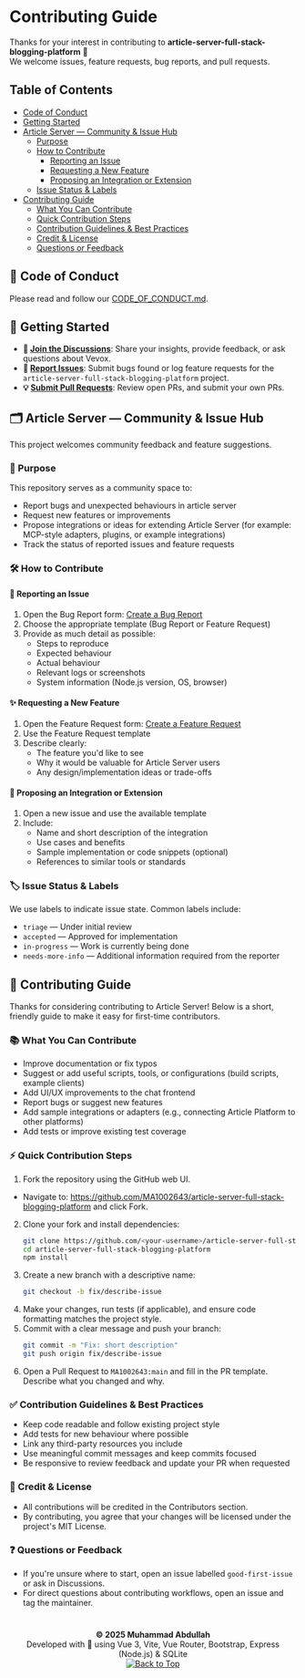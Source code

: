 # Contributing Guide

Thanks for your interest in contributing to **article-server-full-stack-blogging-platform** 🎉  
We welcome issues, feature requests, bug reports, and pull requests.

## Table of Contents

- [Code of Conduct](#code-of-conduct)
- [Getting Started](#getting-started)
- [Article Server — Community & Issue Hub](#article--server---community--issue-hub)
  - [Purpose](#purpose)
  - [How to Contribute](#how-to-contribute)
    - [Reporting an Issue](#reporting-an-issue)
    - [Requesting a New Feature](#requesting-a-new-feature)
    - [Proposing an Integration or Extension](#proposing-an-integration-or-extension)
  - [Issue Status & Labels](#issue-status--labels)
- [Contributing Guide](#contributing-guide)
  - [What You Can Contribute](#what-you-can-contribute)
  - [Quick Contribution Steps](#quick-contribution-steps)
  - [Contribution Guidelines & Best Practices](#contribution-guidelines--best-practices)
  - [Credit & License](#credit--license)
  - [Questions or Feedback](#questions-or-feedback)

<a id="code-of-conduct"></a>

## 📜 Code of Conduct

Please read and follow our [CODE_OF_CONDUCT.md](CODE_OF_CONDUCT.md).

<a id="getting-started"></a>

## 🧭 Getting Started

- **💬 [Join the Discussions](https://github.com/MA1002643/article-server-full-stack-blogging-platform/discussions)**: Share your insights, provide feedback, or ask questions about Vevox.
- **🐛 [Report Issues](https://github.com/MA1002643/article-server-full-stack-blogging-platform/issues)**: Submit bugs found or log feature requests for the `article-server-full-stack-blogging-platform` project.
- **💡 [Submit Pull Requests](https://github.com/MA1002643/article-server-full-stack-blogging-platform/pulls)**: Review open PRs, and submit your own PRs.

<a id="article--server---community--issue-hub"></a>

## 🗂️ Article Server — Community & Issue Hub

This project welcomes community feedback and feature suggestions.

<a id="purpose"></a>

### 🎯 Purpose

This repository serves as a community space to:

- Report bugs and unexpected behaviours in article server
- Request new features or improvements
- Propose integrations or ideas for extending Article Server (for example: MCP-style adapters, plugins, or example integrations)
- Track the status of reported issues and feature requests

<a id="how-to-contribute"></a>

### 🛠️ How to Contribute

<a id="reporting-an-issue"></a>

#### 🐞 Reporting an Issue

1. Open the Bug Report form: [Create a Bug Report](https://github.com/MA1002643/article-server-full-stack-blogging-platform/issues/new?assignees=&labels=bug%2C+needs+triage&template=bug_report.yml&title=%5BUG%5D+)
2. Choose the appropriate template (Bug Report or Feature Request)
3. Provide as much detail as possible:
   - Steps to reproduce
   - Expected behaviour
   - Actual behaviour
   - Relevant logs or screenshots
   - System information (Node.js version, OS, browser)

<a id="requesting-a-new-feature"></a>

#### ✨ Requesting a New Feature

1. Open the Feature Request form: [Create a Feature Request](https://github.com/MA1002643/article-server-full-stack-blogging-platform/issues/new?assignees=&labels=enhancement%2C+idea&template=feature_request.yml&title=%5BFEATURE%5D+)
2. Use the Feature Request template
3. Describe clearly:
   - The feature you'd like to see
   - Why it would be valuable for Article Server users
   - Any design/implementation ideas or trade-offs

<a id="proposing-an-integration-or-extension"></a>

#### 🔌 Proposing an Integration or Extension

1. Open a new issue and use the available template
2. Include:
   - Name and short description of the integration
   - Use cases and benefits
   - Sample implementation or code snippets (optional)
   - References to similar tools or standards

<a id="issue-status--labels"></a>

### 🏷️ Issue Status & Labels

We use labels to indicate issue state. Common labels include:

- `triage` — Under initial review
- `accepted` — Approved for implementation
- `in-progress` — Work is currently being done
- `needs-more-info` — Additional information required from the reporter

<a id="contributing-guide"></a>

## 🙌 Contributing Guide

Thanks for considering contributing to Article Server! Below is a short, friendly guide to make it easy for first-time contributors.

<a id="what-you-can-contribute"></a>

### 📚 What You Can Contribute

- Improve documentation or fix typos
- Suggest or add useful scripts, tools, or configurations (build scripts, example clients)
- Add UI/UX improvements to the chat frontend
- Report bugs or suggest new features
- Add sample integrations or adapters (e.g., connecting Article Platform to other platforms)
- Add tests or improve existing test coverage

<a id="quick-contribution-steps"></a>

### ⚡ Quick Contribution Steps

1. Fork the repository using the GitHub web UI.

- Navigate to: https://github.com/MA1002643/article-server-full-stack-blogging-platform and click Fork.

2. Clone your fork and install dependencies:
   ```bash
   git clone https://github.com/<your-username>/article-server-full-stack-blogging-platform.git
   cd article-server-full-stack-blogging-platform
   npm install
   ```
3. Create a new branch with a descriptive name:
   ```bash
   git checkout -b fix/describe-issue
   ```
4. Make your changes, run tests (if applicable), and ensure code formatting matches the project style.
5. Commit with a clear message and push your branch:
   ```bash
   git commit -m "Fix: short description"
   git push origin fix/describe-issue
   ```
6. Open a Pull Request to `MA1002643:main` and fill in the PR template. Describe what you changed and why.

<a id="contribution-guidelines--best-practices"></a>

### ✅ Contribution Guidelines & Best Practices

- Keep code readable and follow existing project style
- Add tests for new behaviour where possible
- Link any third-party resources you include
- Use meaningful commit messages and keep commits focused
- Be responsive to review feedback and update your PR when requested

<a id="credit--license"></a>

### 📝 Credit & License

- All contributions will be credited in the Contributors section.
- By contributing, you agree that your changes will be licensed under the project's MIT License.

<a id="questions-or-feedback"></a>

### ❓ Questions or Feedback

- If you're unsure where to start, open an issue labelled `good-first-issue` or ask in Discussions.
- For direct questions about contributing workflows, open an issue and tag the maintainer.

#

<p align="center">
  <strong>© 2025 Muhammad Abdullah</strong><br>
    Developed with 💙 using Vue 3, Vite, Vue Router, Bootstrap, Express (Node.js) & SQLite<br>
  <a href="#top"><img alt="Back to Top" src="https://img.shields.io/badge/Back_to_Top-0A0A0A?style=for-the-badge">
</a>
</p>
